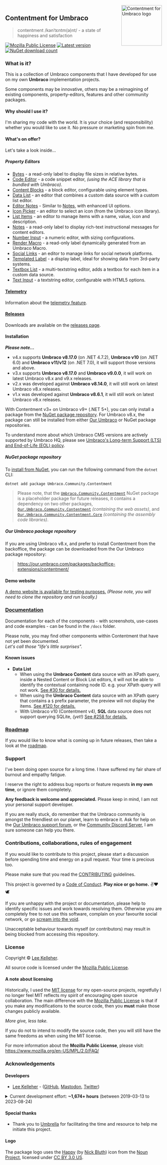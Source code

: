 <img src="../docs/assets/img/logo.png" alt="Contentment for Umbraco logo" title="A state of Umbraco happiness." height="130" align="right">

## Contentment for Umbraco

> contentment /kənˈtɛntm(ə)nt/ - a state of happiness and satisfaction

[![Mozilla Public License](https://img.shields.io/badge/MPL--2.0-orange?label=license)](https://opensource.org/licenses/MPL-2) [![Latest version](https://img.shields.io/nuget/v/Umbraco.Community.Contentment?label=version)](https://marketplace.umbraco.com/package/umbraco.community.contentment) [![NuGet download count](https://img.shields.io/nuget/dt/Our.Umbraco.Community.Contentment.Core?label=downloads)](https://www.nuget.org/packages/Umbraco.Community.Contentment)

### What is it?

This is a collection of Umbraco components that I have developed for use on my own **Umbraco** implementation projects.

Some components may be innovative, others may be a reimagining of existing components, property-editors, features and other community packages.


#### Why should I use it?

I'm sharing my code with the world. It is your choice (and responsibility) whether you would like to use it.
No pressure or marketing spin from me.


#### What's on offer?

Let's take a look inside...

##### Property Editors

- [Bytes](../docs/editors/bytes.md) - a read-only label to display file sizes in relative bytes.
- [Code Editor](../docs/editors/code-editor.md) - a code snippet editor, _(using the ACE library that is bundled with Umbraco)._
- [Content Blocks](../docs/editors/content-blocks.md) - a block editor, configurable using element types.
- [Data List](../docs/editors/data-list.md) - an editor that combines a custom data source with a custom list editor.
- [Editor Notes](../docs/editors/editor-notes.md) - Similar to [Notes](../docs/editors/notes.md), with enhanced UI options.
- [Icon Picker](../docs/editors/icon-picker.md) - an editor to select an icon (from the Umbraco icon library).
- [List Items](../docs/editors/list-items.md) - an editor to manage items with a name, value, icon and description.
- [Notes](../docs/editors/notes.md) - a read-only label to display rich-text instructional messages for content editors.
- [Number Input](../docs/editors/number-input.md) - a numeric editor, with sizing configurations.
- [Render Macro](../docs/editors/render-macro.md) - a read-only label dynamically generated from an Umbraco Macro.
- [Social Links](../docs/editors/social-links.md) - an editor to manage links for social network platforms.
- [Templated Label](../docs/editors/templated-label.md) - a display label, ideal for showing data from 3rd-party systems.
- [Textbox List](../docs/editors/textbox-list.md) - a multi-textstring editor, adds a textbox for each item in a custom data source.
- [Text Input](../docs/editors/text-input.md) - a textstring editor, configurable with HTML5 options.

#### [Telemetry](../docs/telemetry.md)

Information about the [telemetry feature](../docs/telemetry.md).

#### [Releases](../releases)

Downloads are available on the [releases page](../releases).

#### Installation

_**Please note...**_

- v4.x supports **Umbraco v8.17.0** (on .NET 4.7.2), **Umbraco v10** (on .NET 6.0) and  **Umbraco v11/v12** (on .NET 7.0), it will support those versions and above.
- v3.x supports **Umbraco v8.17.0** and **Umbraco v9.0.0**, it will work on latest Umbraco v8.x and v9.x releases.
- v2.x was developed against **Umbraco v8.14.0**, it will still work on latest Umbraco v8.x releases.
- v1.x was developed against **Umbraco v8.6.1**, it will still work on latest Umbraco v8.x releases.

With Contentment v3+ on Umbraco v9+ (.NET 5+), you can only install a package from the [NuGet package repository](https://www.nuget.org/packages/Our.Umbraco.Community.Contentment). For Umbraco v8.x, the package can still be installed from either [Our Umbraco](https://our.umbraco.com/packages/backoffice-extensions/contentment/) or NuGet package repositories.

To understand more about which Umbraco CMS versions are actively supported by Umbraco HQ, please see [Umbraco's Long-term Support (LTS) and End-of-Life (EOL) policy](https://umbraco.com/products/knowledge-center/long-term-support-and-end-of-life/).

##### NuGet package repository

To [install from NuGet](https://www.nuget.org/packages/Umbraco.Community.Contentment), you can run the following command from the `dotnet` CLI:

    dotnet add package Umbraco.Community.Contentment

> Please note, that the [`Umbraco.Community.Contentment`](https://www.nuget.org/packages/Umbraco.Community.Contentment) NuGet package is a placeholder package for future releases, it contains a dependency on two other packages, [`Our.Umbraco.Community.Contentment`](https://www.nuget.org/packages/Our.Umbraco.Community.Contentment) _(containing the web assets)_, and [`Our.Umbraco.Community.Contentment.Core`](https://www.nuget.org/packages/Our.Umbraco.Community.Contentment.Core/) _(containing the assembly code libraries)_.

##### Our Umbraco package repository

If you are using Umbraco v8.x, and prefer to install Contentment from the backoffice, the package can be downloaded from the Our Umbraco package repository:

> <https://our.umbraco.com/packages/backoffice-extensions/contentment/>


#### Demo website

[A demo website is available for testing purposes.](../src/Umbraco.Cms.10.x/README.md) _(Please note, you will need to clone the repository and run locally.)_


### [Documentation](../docs/)

Documentation for each of the components - with screenshots, use-cases and code examples - can be found in the `/docs` folder.

Please note, you may find other components within Contentment that have not yet been documented.<br>
_Let's call those "life's little surprises"._


#### Known issues

- **Data List**
  - When using the **Umbraco Content** data source with an XPath query, inside a Nested Content or Block List editors, it will not be able to identify the contextual containing node ID. e.g. your XPath query will not work. [See #30 for details.](https://github.com/leekelleher/umbraco-contentment/issues/30)
  - When using the **Umbraco Content** data source with an XPath query that contains a `$` prefix parameter, the preview will not display the items. [See #120 for details.](https://github.com/leekelleher/umbraco-contentment/issues/120)
  - With Umbraco v10 (Contentment v4), **SQL** data source does not support querying SQLite, _(yet!)_ [See #258 for details.](https://github.com/leekelleher/umbraco-contentment/issues/258)


### [Roadmap](ROADMAP.md)

If you would like to know what is coming up in future releases, then take a look at the [roadmap](ROADMAP.md).


### Support

I've been doing open source for a long time. I have suffered my fair share of burnout and empathy fatigue.

I reserve the right to address bug reports or feature requests **in my own time**, or ignore them completely.

**Any feedback is welcome and appreciated.** Please keep in mind, I am not your personal support developer.

If you are really stuck, do remember that the Umbraco community is amongst the friendliest on our planet, learn to embrace it.
Ask for help on the [Our Umbraco support forum](https://our.umbraco.com/), or the [Community Discord Server](https://community.umbraco.com/get-involved/community-discord-server/), I am sure someone can help you there.


### Contributions, collaborations, rules of engagement

If you would like to contribute to this project, please start a discussion before spending time and energy on a pull request. Your time is precious too.

Please make sure that you read the [CONTRIBUTING](CONTRIBUTING.md) guidelines.

This project is governed by a [Code of Conduct](CODE_OF_CONDUCT.md). **Play nice or go home.** :v::heart::dove:

If you are unhappy with the project or documentation, please help to identify specific issues and work towards resolving them.
Otherwise you are completely free to not use this software, complain on your favourite social network, or go [scream into the void](https://screamintothevoid.com/).

Unacceptable behaviour towards myself (or contributors) may result in being blocked from accessing this repository.


### License

Copyright &copy; [Lee Kelleher](https://leekelleher.com).

All source code is licensed under the [Mozilla Public License](../LICENSE).

#### A note about licensing

Historically, I used the [MIT license](https://opensource.org/licenses/MIT) for my open-source projects, regretfully I no longer feel MIT reflects my spirit of encouraging open source collaboration.
The main difference with the [Mozilla Public License](https://opensource.org/licenses/MPL-2.0) is that if you make any modifications to the source code, then you **must** make those changes publicly available.

_More give, less take._

If you do not to intend to modify the source code, then you will still have the same freedoms as when using the MIT license.

For more information about the **Mozilla Public License**, please visit: <https://www.mozilla.org/en-US/MPL/2.0/FAQ/>


### Acknowledgements

#### Developers

- [Lee Kelleher](https://leekelleher.com) - ([GitHub](https://github.com/leekelleher), [Mastodon](https://mastodon.social/@leekelleher), [Twitter](https://twitter.com/leekelleher))

<details>
<summary>Current development effort: <b>~1,674+ hours</b> (between 2019-03-13 to 2023-08-24)</summary>

_To give you an idea of how much human developer time/effort has been put into making this package._

</details>


#### Special thanks

- Thank you to [Umbrella](https://umbrellainc.co.uk) for facilitating the time and resource to help me initiate this project.


#### Logo

The package logo uses the [Happy](https://thenounproject.com/term/happy/375493/) (by [Nick Bluth](https://thenounproject.com/nickbluth/)) icon from the [Noun Project](https://thenounproject.com), licensed under [CC BY 3.0 US](https://creativecommons.org/licenses/by/3.0/us/).
